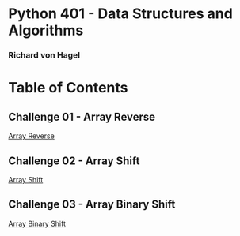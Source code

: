 # Python 401 - Data Structures and Algorithms
### Richard von Hagel

# Table of Contents

## Challenge 01 - Array Reverse
[Array Reverse](https://github.com/rgvh/data-structures-and-algorithms-python/blob/master/challenges/array_reverse/README.md)

## Challenge 02 - Array Shift
[Array Shift](https://github.com/rgvh/data-structures-and-algorithms-python/blob/master/challenges/array_shift/README.md)

## Challenge 03 - Array Binary Shift
[Array Binary Shift](https://github.com/rgvh/data-structures-and-algorithms-python/tree/master/challenges/array_binary_search/README.md)

